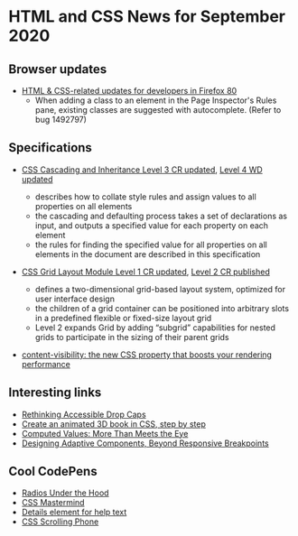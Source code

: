 # HTML and CSS News for September 2020

## Browser updates

- [HTML & CSS-related updates for developers in Firefox 80](https://developer.mozilla.org/en-US/docs/Mozilla/Firefox/Releases/80)
    - When adding a class to an element in the Page Inspector's Rules pane, existing classes are suggested with autocomplete. (Refer to bug 1492797)

## Specifications

- [CSS Cascading and Inheritance Level 3 CR updated](https://www.w3.org/TR/css-cascade-3/), [Level 4 WD updated]()
    + describes how to collate style rules and assign values to all properties on all elements
    + the cascading and defaulting process takes a set of declarations as input, and outputs a specified value for each property on each element
    + the rules for finding the specified value for all properties on all elements in the document are described in this specification
    
- [CSS Grid Layout Module Level 1 CR updated](https://www.w3.org/TR/css-grid-1/), [Level 2 CR published](https://www.w3.org/TR/css-grid-2/)
    + defines a two-dimensional grid-based layout system, optimized for user interface design
    + the children of a grid container can be positioned into arbitrary slots in a predefined flexible or fixed-size layout grid
    + Level 2 expands Grid by adding “subgrid” capabilities for nested grids to participate in the sizing of their parent grids

- [content-visibility: the new CSS property that boosts your rendering performance](https://web.dev/content-visibility/)

## Interesting links

- [Rethinking Accessible Drop Caps](https://justingagne.design/words/rethinking-accessible-drop-caps/)
- [Create an animated 3D book in CSS, step by step](https://scastiel.dev/posts/2020-07-23-animated-3d-book-css/)
- [Computed Values: More Than Meets the Eye](https://css-tricks.com/computed-values-more-than-meets-the-eye/)
- [Designing Adaptive Components, Beyond Responsive Breakpoints](https://stephaniewalter.design/blog/designing-adaptive-components-beyond-responsive-breakpoints/)

## Cool CodePens

- [Radios Under the Hood](https://codepen.io/jkantner/pen/RwaWZyK)
- [CSS Mastermind](https://codepen.io/alvaromontoro/pen/YzwbgwE)
- [Details element for help text](https://codepen.io/NielsVoogt/pen/PoZqzGx)
- [CSS Scrolling Phone](https://codepen.io/Octavector/pen/jOqExNp)
